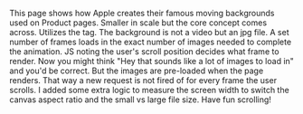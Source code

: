 This page shows how Apple creates their famous moving backgrounds used on Product pages.
Smaller in scale but the core concept comes across.
Utilizes the <canvas> tag.
The background is not a video but an jpg file.
A set number of frames loads in the exact number of images needed to complete the animation.
JS noting the user's scroll position decides what frame to render.
Now you might think "Hey that sounds like a lot of images to load in" and you'd be correct.
But the images are pre-loaded when the page renders. That way a new request is not fired of for every frame the user scrolls.
I added some extra logic to measure the screen width to switch the canvas aspect ratio and the small vs large file size.
Have fun scrolling!
